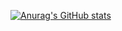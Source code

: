 [![Anurag's GitHub stats](https://github-readme-stats.vercel.app/api?username=ndaastudio)](https://github.com/anuraghazra/github-readme-stats)
